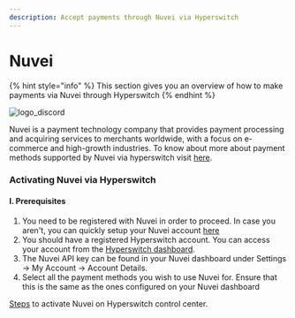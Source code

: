 ```yaml
---
description: Accept payments through Nuvei via Hyperswitch
---
```


# Nuvei

{% hint style="info" %}
This section gives you an overview of how to make payments via Nuvei through Hyperswitch
{% endhint %}

![logo\_discord](https://hyperswitchpay.com/icons/homePageIcons/logos/nuveiLogo.svg)



Nuvei is a payment technology company that provides payment processing and acquiring services to merchants worldwide, with a focus on e-commerce and high-growth industries. To know about more about payment methods supported by Nuvei via hyperswitch visit [here](https://hyperswitchpay.com/pm-list).

### Activating Nuvei via Hyperswitch

#### I. Prerequisites

1. You need to be registered with Nuvei in order to proceed. In case you aren't, you can quickly setup your Nuvei account [here](https://nuvei.com/)
2. You should have a registered Hyperswitch account. You can access your account from the [Hyperswitch dashboard](https://app.hyperswitchpay.com/).
3. The Nuvei API key can be found in your Nuvei dashboard under Settings -> My Account -> Account Details.
4. Select all the payment methods you wish to use Nuvei for. Ensure that this is the same as the ones configured on your Nuvei dashboard

[Steps](https://docs.hyperswitchpay.com/hyperswitch-cloud/connectors/activate-connector-on-hyperswitch) to activate Nuvei on Hyperswitch control center.
